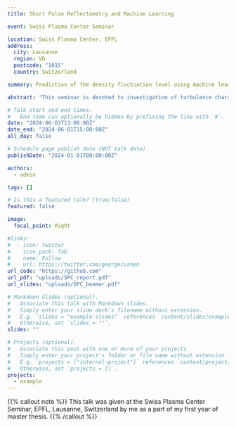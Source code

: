 ```yaml
---
title: Short Pulse Reflectometry and Machine Learning

event: Swiss Plasma Center Seminar

location: Swiss Plasma Center, EPFL
address:
  city: Lausanne
  region: VD
  postcode: "1015"
  country: Switzerland

summary: Prediction of the density fluctuation level using machine learning applied to the Short Pulse Reflectometry data

abstract: "This seminar is devoted to investigation of turbulence characteristics in the TCV tokamak using Short Pulse Reflectometry diagnostic and Machine Learning approach, focusing on Trapped Electron Mode (TEM) instabilities and their impact on radial transport. A 1D model initially provided insights, but a 2D model was developed to better account for curvature, incidence angle, and scattering effects. Using extensive CUWA code simulations, datasets were generated for both Gaussian and power spectrum turbulence structures accounting for various simulation parameters like the position of the cut-off the structures of turbulences. The 2D model achieved R2 scores of 0.92 for Gaussian and 0.89 for power spectrum tests, outperforming deeper neural networks. It effectively managed non-linear effects, delay characteristics, and cut-off layer shifts."

# Talk start and end times.
#   End time can optionally be hidden by prefixing the line with `#`.
date: "2024-06-01T13:00:00Z"
date_end: "2024-06-01T15:00:00Z"
all_day: false

# Schedule page publish date (NOT talk date).
publishDate: "2024-01-01T00:00:00Z"

authors:
  - admin

tags: []

# Is this a featured talk? (true/false)
featured: false

image:
  focal_point: Right

#links:
#  - icon: twitter
#    icon_pack: fab
#    name: Follow
#    url: https://twitter.com/georgecushen
url_code: "https://github.com"
url_pdf: "uploads/SPC_report.pdf"
url_slides: "uploads/SPC_beamer.pdf"

# Markdown Slides (optional).
#   Associate this talk with Markdown slides.
#   Simply enter your slide deck's filename without extension.
#   E.g. `slides = "example-slides"` references `content/slides/example-slides.md`.
#   Otherwise, set `slides = ""`.
slides: ""

# Projects (optional).
#   Associate this post with one or more of your projects.
#   Simply enter your project's folder or file name without extension.
#   E.g. `projects = ["internal-project"]` references `content/project/deep-learning/index.md`.
#   Otherwise, set `projects = []`.
projects:
  - example
---
```


{{% callout note %}}
This talk was given at the Swiss Plasma Center Seminar, EPFL, Lausanne, Switzerland by me as a part of my first year of master thesis.
{{% /callout %}}
